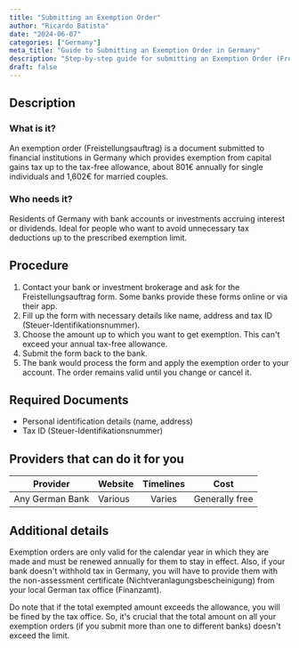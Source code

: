 ```yaml
---
title: "Submitting an Exemption Order"
author: "Ricardo Batista"
date: "2024-06-07"
categories: ["Germany"]
meta_title: "Guide to Submitting an Exemption Order in Germany"
description: "Step-by-step guide for submitting an Exemption Order (Freistellungsauftrag) in Germany"
draft: false
---
```


## Description
### What is it?
An exemption order (Freistellungsauftrag) is a document submitted to financial institutions in Germany which provides exemption from capital gains tax up to the tax-free allowance, about 801€ annually for single individuals and 1,602€ for married couples.

### Who needs it?
Residents of Germany with bank accounts or investments accruing interest or dividends. Ideal for people who want to avoid unnecessary tax deductions up to the prescribed exemption limit.

## Procedure
1. Contact your bank or investment brokerage and ask for the Freistellungsauftrag form. Some banks provide these forms online or via their app.
2. Fill up the form with necessary details like name, address and tax ID (Steuer-Identifikationsnummer).
3. Choose the amount up to which you want to get exemption. This can't exceed your annual tax-free allowance.
4. Submit the form back to the bank.
5. The bank would process the form and apply the exemption order to your account. The order remains valid until you change or cancel it.

## Required Documents
* Personal identification details (name, address)
* Tax ID (Steuer-Identifikationsnummer)

## Providers that can do it for you

| Provider        |     Website     |     Timelines    |       Cost      |
| --------------- | --------------- |  :-------------: | :-------------: |
| Any German Bank | Various | Varies | Generally free |

## Additional details
Exemption orders are only valid for the calendar year in which they are made and must be renewed annually for them to stay in effect. Also, if your bank doesn't withhold tax in Germany, you will have to provide them with the non-assessment certificate (Nichtveranlagungsbescheinigung) from your local German tax office (Finanzamt).

Do note that if the total exempted amount exceeds the allowance, you will be fined by the tax office. So, it's crucial that the total amount on all your exemption orders (if you submit more than one to different banks) doesn't exceed the limit.